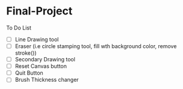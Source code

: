 # Final-Project
To Do List
- [ ] Line Drawing tool
- [ ] Eraser (i.e circle stamping tool, fill wth background color, remove stroke())
- [ ] Secondary Drawing tool
- [ ] Reset Canvas button
- [ ] Quit Button
- [ ] Brush Thickness changer
